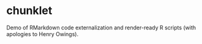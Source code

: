 # chunklet
Demo of RMarkdown code externalization and render-ready R scripts (with apologies to Henry Owings).
